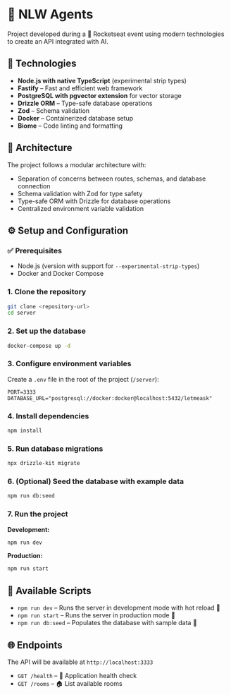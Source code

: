 # 🤖 NLW Agents

Project developed during a 🚀 Rocketseat event using modern technologies to create an API integrated with AI.

## 🧰 Technologies

- **Node.js with native TypeScript** (experimental strip types)
- **Fastify** – Fast and efficient web framework
- **PostgreSQL with pgvector extension** for vector storage
- **Drizzle ORM** – Type-safe database operations
- **Zod** – Schema validation
- **Docker** – Containerized database setup
- **Biome** – Code linting and formatting

## 🧱 Architecture

The project follows a modular architecture with:

- Separation of concerns between routes, schemas, and database connection
- Schema validation with Zod for type safety
- Type-safe ORM with Drizzle for database operations
- Centralized environment variable validation

## ⚙️ Setup and Configuration

### ✅ Prerequisites

- Node.js (version with support for `--experimental-strip-types`)
- Docker and Docker Compose

### 1. Clone the repository

```bash
git clone <repository-url>
cd server
```

### 2. Set up the database

```bash
docker-compose up -d
```

### 3. Configure environment variables

Create a `.env` file in the root of the project (`/server`):

```
PORT=3333
DATABASE_URL="postgresql://docker:docker@localhost:5432/letmeask"
```

### 4. Install dependencies

```bash
npm install
```

### 5. Run database migrations

```bash
npx drizzle-kit migrate
```

### 6. (Optional) Seed the database with example data

```bash
npm run db:seed
```

### 7. Run the project

**Development:**

```bash
npm run dev
```

**Production:**

```bash
npm run start
```

## 📜 Available Scripts

- `npm run dev` – Runs the server in development mode with hot reload 🔁
- `npm run start` – Runs the server in production mode 🚀
- `npm run db:seed` – Populates the database with sample data 🌱

## 🌐 Endpoints

The API will be available at `http://localhost:3333`

- `GET /health` – 💓 Application health check
- `GET /rooms` – 🏠 List available rooms